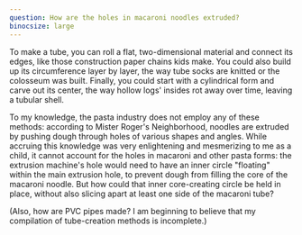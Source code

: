 ```yaml
---
question: How are the holes in macaroni noodles extruded?
binocsize: large
---
```


To make a tube, you can roll a flat, two-dimensional material and connect its edges, like those construction paper chains kids make. You could also build up its circumference layer by layer, the way tube socks are knitted or the colosseum was built. Finally, you could start with a cylindrical form and carve out its center, the way hollow logs' insides rot away over time, leaving a tubular shell.

To my knowledge, the pasta industry does not employ any of these methods: according to Mister Roger's Neighborhood, noodles are extruded by pushing dough through holes of various shapes and angles. While accruing this knowledge was very enlightening and mesmerizing to me as a child, it cannot account for the holes in macaroni and other pasta forms: the extrusion machine's hole would need to have an inner circle "floating" within the main extrusion hole, to prevent dough from filling the core of the macaroni noodle. But how could that inner core-creating circle be held in place, without also slicing apart at least one side of the macaroni tube?

(Also, how are PVC pipes made? I am beginning to believe that my compilation of tube-creation methods is incomplete.)
